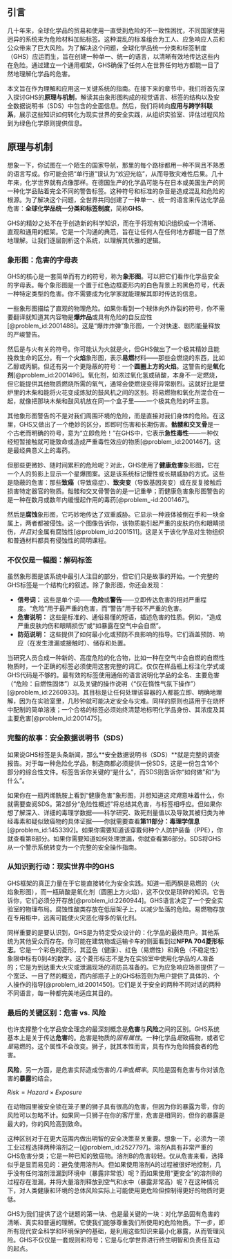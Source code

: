 ## 引言
几十年来，全球化学品的贸易和使用一直受到危险的不一致性困扰，不同国家使用迥异的系统来为危险材料加贴标签。这种混乱的标准组合为工人、应急响应人员和公众带来了巨大风险。为了解决这个问题，全球化学品统一分类和标签制度（GHS）应运而生，旨在创建一种单一、统一的语言，以清晰有效地传达这些内在危险。通过建立一个通用框架，GHS确保了任何人在世界任何地方都能一目了然地理解化学品的危害。

本文旨在作为理解和应用这一关键系统的指南。在接下来的章节中，我们将首先深入探讨GHS的**原理与机制**，解读其由象形图构成的视觉语言、标签的结构以及安全数据说明书（SDS）中包含的全面信息。然后，我们将转向**应用与跨学科联系**，展示这些知识如何转化为现实世界的安全实践，从组织实验室、评估过程风险到为绿色化学原则提供信息。

## 原理与机制

想象一下，你试图在一个陌生的国家导航，那里的每个路标都用一种不同且不熟悉的语言写成。你可能会把“单行道”误认为“欢迎光临”，从而导致灾难性后果。几十年来，化学世界就有点像那样。在德国生产的化学品可能与在日本或美国生产的同一种化学品贴着完全不同的警告标签。这种符号和标准的杂音是造成混乱和危险的根源。为了解决这个问题，全世界共同创建了一种单一、统一的语言来传达化学品危害：**全球化学品统一分类和标签制度**，简称**GHS**。

GHS的精妙之处不在于创造新的科学知识，而在于将现有知识组织成一个清晰、直观和通用的框架。它是一个沟通的典范，旨在让任何人在任何地方都能一目了然地理解。让我们逐层剖析这个系统，以理解其优雅的逻辑。

### 象形图：危害的字母表

GHS的核心是一套简单而有力的符号，称为**象形图**。可以把它们看作化学品安全的字母表。每个象形图是一个置于红色边框菱形内的白色背景上的黑色符号，代表一种特定类型的危害。你不需要成为化学家就能理解其即时传达的信息。

一些象形图描绘了直观的物理危险。如果你看到一个球体向外炸裂的符号，你不需要翻译就知道其内容物是**爆炸品**或具有危险的自反应性[@problem_id:2001488]。这是“爆炸炸弹”象形图，一个对快速、剧烈能量释放的严峻警告。

然后是与火有关的符号。你可能认为火就是火，但GHS做出了一个极其精妙且能挽救生命的区分。有一个**火焰**象形图，表示**易燃**材料——那些会燃烧的东西，比如乙醇或丙酮。但还有另一个更隐蔽的符号：一个**圆圈上方的火焰**。这警告的是**氧化剂**[@problem_id:2001496]。氧化剂，如浓过氧化氢或硝酸，本身不一定燃烧，但它能提供其他物质燃烧所需的氧气，通常会使燃烧变得异常剧烈。这就好比是壁炉里的木柴和能将火花变成炼狱的鼓风机之间的区别。将易燃物和氧化剂混合在一起，就像把那块木柴和鼓风机放在同一个盒子里——一个极其危险的坏主意。

其他象形图警告的不是对我们周围环境的危险，而是直接对我们身体的危险。在这里，GHS又做出了一个绝妙的区分，即即时伤害和长期伤害。**骷髅和交叉骨**是一个古老而明确的符号，意为“立即危险！”在GHS中，它表示**急性毒性**——一种仅经短暂接触就可能致命或造成严重毒性效应的物质[@problem_id:2001467]。这是最经典意义上的毒药。

但那些更微妙、随时间累积的危险呢？对此，GHS使用了**健康危害**象形图，它在一个人的剪影上显示一个星爆图案。这是该系统标记慢性或长期威胁的方式。这些是隐蔽的危害：那些**致癌**（导致癌症）、**致突变**（导致基因突变）或在反复接触后损害特定器官的物质。骷髅和交叉骨警告的是一记重拳；而健康危害象形图警告的是一种在数月或数年内缓慢起作用的毒药[@problem_-id:2001467]。

然后是**腐蚀**象形图，它巧妙地传达了双重威胁。它显示一种液体被倒在手和一块金属上，两者都被侵蚀。这一个图像告诉你，该物质能引起严重的皮肤灼伤和眼睛损伤，*并且*对金属有腐蚀性[@problem_id:2001511]。这是关于该化学品对生物组织和普通材料都具有侵蚀性的简明课程。

### 不仅仅是一幅图：解码标签

虽然象形图是该系统中最引人注目的部分，但它们只是故事的开始。一个完整的GHS标签是一个结构化的叙述。除了象形图，你还会发现：

*   **信号词：** 这些是单个词——**危险**或**警告**——立即传达危害的相对严重程度。“危险”用于最严重的危害，而“警告”用于较不严重的危害。
*   **危害说明：** 这些是标准的、通俗易懂的短语，描述危害的性质。例如，“造成严重皮肤灼伤和眼睛损伤”或“如暴露在空气中会自燃”。
*   **防范说明：** 这些提供了如何最小化或预防不良影响的指导。它们涵盖预防、响应（在发生泄漏或接触时）、储存和处置。

当研究人员合成一种新的、高度危险的化合物，比如一种在空气中会自燃的自燃性物质时，一个正确的标签必须使用这套完整的词汇。仅仅在样品瓶上标注化学式或GHS代码是不够的。最有效的标签使用通俗的语言说明化学品的全名、主要危害（“危险：自燃性固体”）以及关键的操作说明（“仅在惰性气氛下操作”）[@problem_id:2260933]。其目标是让任何处理该容器的人都能立即、明确地理解，因为在实验室里，几秒钟就可能决定安全与灾难。同样的原则也适用于在烧杯中配制的简单溶液；一个合格的标签必须始终清楚地标明化学品身份、其浓度及其主要危害[@problem_id:2001475]。

### 完整的故事：安全数据说明书（SDS）

如果说GHS标签是头条新闻，那么**安全数据说明书（SDS）**就是完整的调查报告。对于每一种危险化学品，制造商都必须提供一份SDS，这是一份包含16个部分的综合性文件。标签告诉你关键的“是什么”，而SDS则告诉你“如何做”和“为什么”。

如果你在一瓶丙烯酰胺上看到“健康危害”象形图，并想知道这*究竟*意味着什么，你就需要查阅SDS。第2部分“危险性概述”将总结其危害，与标签相呼应。但如果你想了解深入、详细的毒理学数据——科学研究、致死剂量值以及导致其被归类为神经毒素和疑似致癌物的具体证据——你就需要查看**第11部分：毒理学信息**[@problem_id:1453392]。如果你需要知道该穿戴何种个人防护装备（PPE），你就查看第8部分。如果你需要知道如何处理泄漏，你就查看第6部分。SDS将GHS从一个警示系统转变为一个完整的安全操作指南。

### 从知识到行动：现实世界中的GHS

GHS框架的真正力量在于它能直接转化为安全实践。知道一瓶丙酮是易燃的（火焰象形图），而一瓶硝酸是氧化剂（圆圈上方火焰），这不仅仅是琐碎的知识。它告诉你，它们必须分开存放[@problem_id:2260944]。GHS语言决定了一个安全实验室的物理布局。腐蚀性酸类存放在低层架子上，以减少坠落的危险。易燃物存放在专用柜中，远离可能使火灾恶化得多的氧化剂。

同样重要的是要认识到，GHS是为特定受众设计的：化学品的最终用户。其他系统为其他受众而存在。你可能在建筑物或运输卡车的侧面看到过**NFPA 704菱形标志**。它是一个彩色的菱形，其蓝色（健康）、红色（易燃性）和黄色（不稳定性）象限中标有0到4的数字。这个菱形标志不是为在实验室中使用化学品的人准备的；它是为到达重大火灾或泄漏现场的消防员准备的。它为应急响应场景提供了一个宽泛、一目了然的概览，而内部瓶子上的GHS标签则为用户提供了具体的、个人操作的指导[@problem_id:2001450]。它们是关于安全的两种不同对话的两种不同语言，每一种都完美地适应其目的。

### 最后的关键区别：危害 vs. 风险

也许支撑整个化学品安全理念的最深刻概念是**危害**与**风险**之间的区别。GHS系统基本上是关于传达**危害**的。危害是物质的*固有属性*。一种化学品*是*致癌物，或者它*是*易燃的。这个属性不会改变。狮子，就其本性而言，具有作为危险捕食者的危害。

**风险**，另一方面，是危害实际造成伤害的*几率*或*概率*。风险是固有危害与你对该危害的**暴露**的结合。

$Risk = Hazard \times Exposure$

在动物园里被安全锁在笼子里的狮子具有很高的危害，但因为你的暴露为零，你的风险可以忽略不计。如果同一只狮子在你的客厅里，危害是相同的，但你的暴露是最大的，你的风险高到致命。

这种区别对于在更大范围内做出明智的安全决策至关重要。想象一下，必须为一项工业过程选择两种溶剂之一[@problem_id:2527797]。溶剂A具有非常严重的GHS危害分类；它是一种已知的致癌物。溶剂B的危害较轻。仅从危害来看，选择似乎是显而易见的：避免使用溶剂A。但如果使用溶剂A的过程被很好地控制，几乎没有任何溶剂泄漏到环境中（暴露非常低）呢？而如果使用“更安全”的溶剂B的过程存在泄漏，并将大量溶剂释放到空气和水中（暴露非常高）呢？在这种情况下，对人类健康和环境的总体风险实际上可能使用更危险但控制得更好的物质时更低。

GHS为我们提供了这个谜题的第一块、也是最关键的一块：对化学品固有危害的清晰、真实和普遍的理解。它使我们能够尊重我们所使用的危险物质。下一步，即所有现代安全科学和环境保护的基础，是利用这些知识来最小化暴露，从而管理风险。GHS不仅仅是一套规则和符号；它是与化学世界进行终生明智和负责任互动的起点。

